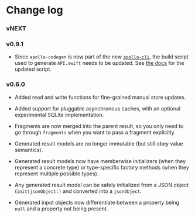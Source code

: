 # Change log

### vNEXT

### v0.9.1

- Since `apollo-codegen` is now part of the new [`apollo-cli`](https://github.com/apollographql/apollo-cli), the build script used to generate `API.swift` needs to be updated. See [the docs](https://www.apollographql.com/docs/ios/installation.html#adding-build-step) for the updated script.

### v0.6.0

- Added read and write functions for fine-grained manual store updates.

- Added support for pluggable asynchronous caches, with an optional experimental SQLite implementation.

- Fragments are now merged into the parent result, so you only need to go through `fragments` when you want to pass a fragment explicitly.

- Generated result models are no longer immutable (but still obey value semantics).

- Generated result models now have memberwise initializers (when they represent a concrete type) or type-specific factory methods (when they represent multiple possible types).

- Any generated result model can be safely initialized from a JSON object (`init(jsonObject:)` and converted into a `jsonObject`.

- Generated input objects now differentiate between a property being `null` and a property not being present.
